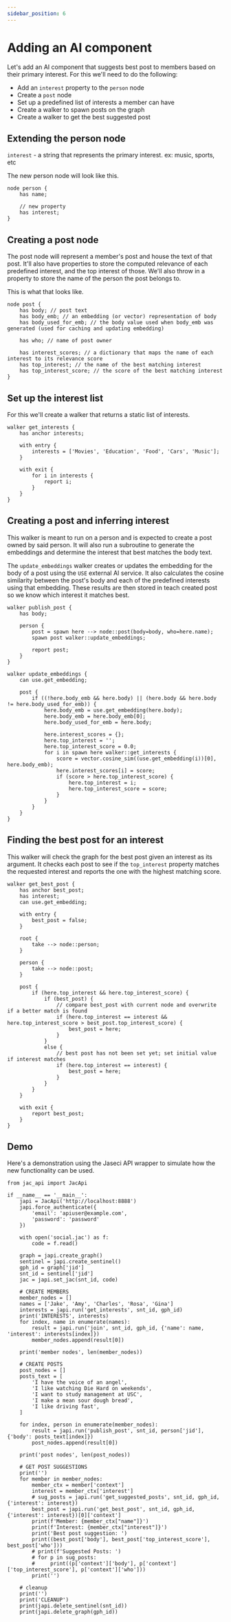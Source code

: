 ```yaml
---
sidebar_position: 6
---
```


# Adding an AI component

Let's add an AI component that suggests best post to members based on their primary interest. For this we'll need to do the following:

- Add an `interest` property to the `person` node
- Create a `post` node
- Set up a predefined list of interests a member can have
- Create a walker to spawn posts on the graph
- Create a walker to get the best suggested post

## Extending the person node

`interest` - a string that represents the primary interest. ex: music, sports, etc

The new person node will look like this.

```
node person {
    has name;

    // new property
    has interest;
}
```

## Creating a post node

The post node will represent a member's post and house the text of that post. It'll also have properties to store the computed relevance of each predefined interest, and the top interest of those. We'll also throw in a property to store the name of the person the post belongs to.

This is what that looks like.

```
node post {
    has body; // post text
    has body_emb; // an embedding (or vector) representation of body
    has body_used_for_emb; // the body value used when body_emb was generated (used for caching and updating embedding)

    has who; // name of post owner

    has interest_scores; // a dictionary that maps the name of each interest to its relevance score
    has top_interest; // the name of the best matching interest
    has top_interest_score; // the score of the best matching interest
}
```

## Set up the interest list

For this we'll create a walker that returns a static list of interests.

```
walker get_interests {
    has anchor interests;

    with entry {
        interests = ['Movies', 'Education', 'Food', 'Cars', 'Music'];
    }

    with exit {
        for i in interests {
            report i;
        }
    }
}
```


## Creating a post and inferring interest

This walker is meant to run on a person and is expected to create a post owned by said person. It will also run a subroutine to generate the embeddings and determine the interest that best matches the body text.

The `update_embeddings` walker creates or updates the embedding for the body of a post using the `USE` external AI service. It also calculates the cosine similarity between the post's body and each of the predefined interests using that embedding. These results are then stored in teach created post so we know which interest it matches best.

```
walker publish_post {
    has body;

    person {
        post = spawn here --> node::post(body=body, who=here.name);
        spawn post walker::update_embeddings;

        report post;
    }
}

walker update_embeddings {
    can use.get_embedding;

    post {
        if ((!here.body_emb && here.body) || (here.body && here.body != here.body_used_for_emb)) {
            here.body_emb = use.get_embedding(here.body);
            here.body_emb = here.body_emb[0];
            here.body_used_for_emb = here.body;

            here.interest_scores = {};
            here.top_interest = '';
            here.top_interest_score = 0.0;
            for i in spawn here walker::get_interests {
                score = vector.cosine_sim((use.get_embedding(i))[0], here.body_emb);
                here.interest_scores[i] = score;
                if (score > here.top_interest_score) {
                    here.top_interest = i;
                    here.top_interest_score = score;
                }
            }
        }
    }
}
```

## Finding the best post for an interest

This walker will check the graph for the best post given an interest as its argument. It checks each post to see if the `top_interest` property matches the requested interest and reports the one with the highest matching score.

```
walker get_best_post {
    has anchor best_post;
    has interest;
    can use.get_embedding;

    with entry {
        best_post = false;
    }

    root {
        take --> node::person;
    }

    person {
        take --> node::post;
    }

    post {
        if (here.top_interest && here.top_interest_score) {
            if (best_post) {
                // compare best_post with current node and overwrite if a better match is found
                if (here.top_interest == interest && here.top_interest_score > best_post.top_interest_score) {
                    best_post = here;
                }
            }
            else {
                // best post has not been set yet; set initial value if interest matches
                if (here.top_interest == interest) {
                    best_post = here;
                }
            }
        }
    }

    with exit {
        report best_post;
    }
}
```

## Demo

Here's a demonstration using the Jaseci API wrapper to simulate how the new functionality can be used.

```
from jac_api import JacApi

if __name__ == '__main__':
    japi = JacApi('http://localhost:8888')
    japi.force_authenticate({
        'email': 'apiuser@example.com',
        'password': 'password'
    })

    with open('social.jac') as f:
        code = f.read()

    graph = japi.create_graph()
    sentinel = japi.create_sentinel()
    gph_id = graph['jid']
    snt_id = sentinel['jid']
    jac = japi.set_jac(snt_id, code)

    # CREATE MEMBERS
    member_nodes = []
    names = ['Jake', 'Amy', 'Charles', 'Rosa', 'Gina']
    interests = japi.run('get_interests', snt_id, gph_id)
    print('INTERESTS', interests)
    for index, name in enumerate(names):
        result = japi.run('join', snt_id, gph_id, {'name': name, 'interest': interests[index]})
        member_nodes.append(result[0])

    print('member nodes', len(member_nodes))

    # CREATE POSTS
    post_nodes = []
    posts_text = [
        'I have the voice of an angel',
        'I like watching Die Hard on weekends',
        'I want to study management at USC',
        'I make a mean sour dough bread',
        'I like driving fast',
    ]

    for index, person in enumerate(member_nodes):
        result = japi.run('publish_post', snt_id, person['jid'], {'body': posts_text[index]})
        post_nodes.append(result[0])

    print('post nodes', len(post_nodes))

    # GET POST SUGGESTIONS
    print('')
    for member in member_nodes:
        member_ctx = member['context']
        interest = member_ctx['interest']
        # sug_posts = japi.run('get_suggested_posts', snt_id, gph_id, {'interest': interest})
        best_post = japi.run('get_best_post', snt_id, gph_id, {'interest': interest})[0]['context']
        print(f'Member: {member_ctx["name"]}')
        print(f'Interest: {member_ctx["interest"]}')
        print('Best post suggestion: ')
        print((best_post['body'], best_post['top_interest_score'], best_post['who']))
        # print(f'Suggested Posts: ')
        # for p in sug_posts:
        #     print((p['context']['body'], p['context']['top_interest_score'], p['context']['who']))
        print('')

    # cleanup
    print('')
    print('CLEANUP')
    print(japi.delete_sentinel(snt_id))
    print(japi.delete_graph(gph_id))
```

